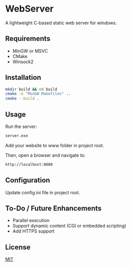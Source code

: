 # WebServer

A lightweight C-based static web server for windows.

## Requirements

* MinGW or MSVC
* CMake
* Winsock2

## Installation

```bash
mkdir build && cd build
cmake -G "MinGW Makefiles" ..
cmake --build .
```

## Usage

Run the server:
```bash
server.exe
```

Add your website to www folder in project root.

Then, open a browser and navigate to:
```bash
http://localhost:8080
```

## Configuration

Update config.ini file in project root. 

## To-Do / Future Enhancements

* Parallel execution
* Support dynamic content (CGI or embedded scripting)
* Add HTTPS support

## License

[MIT](https://choosealicense.com/licenses/mit/)